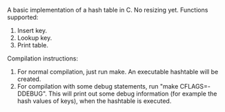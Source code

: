 A basic implementation of a hash table in C.
No resizing yet.
Functions supported:
1. Insert key.
2. Lookup key.
3. Print table.

Compilation instructions:
1. For normal compilation, just run make. An executable hashtable will be 
   created.
2. For compilation with some debug statements, run "make CFLAGS=-DDEBUG". This 
   will print out some debug information (for example the hash values of keys), 
   when the hashtable is executed.
